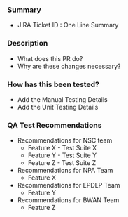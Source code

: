 ### Summary
- JIRA Ticket ID : One Line Summary
### Description
- What does this PR do?
- Why are these changes necessary?
### How has this been tested? 
- Add the Manual Testing Details
- Add the Unit Testing Details
### QA Test Recommendations
- Recommendations for NSC team
  - Feature X - Test Suite X
  - Feature Y - Test Suite Y
  - Feature Z - Test Suite Z
- Recommendations for NPA Team
  - Feature X
- Recommendations for EPDLP Team
  - Feature Y
- Recommendations for BWAN Team
  - Feature Z
  

  
